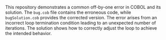 This repository demonstrates a common off-by-one error in COBOL and its solution. The `bug.cob` file contains the erroneous code, while `bugSolution.cob` provides the corrected version. The error arises from an incorrect loop termination condition leading to an unexpected number of iterations.  The solution shows how to correctly adjust the loop to achieve the intended behavior.